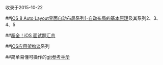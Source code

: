 收录于2015-10-22

##[iOS 8 Auto Layout界面自动布局系列1-自动布局的基本原理](http://blog.csdn.net/pucker/article/details/41832939)及其系列2、3、4、5


##[超全！iOS 面试题汇总](http://www.cocoachina.com/programmer/20151019/13746.html?_t=t)


##[iOS应用架构谈](http://casatwy.com/iosying-yong-jia-gou-tan-kai-pian.html)系列

##简单易懂可操作的[git参考手册](http://gitref.org/zh/creating/)
